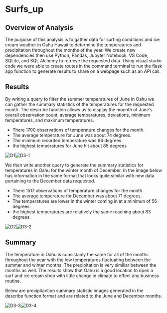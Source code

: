 # Surfs_up

## Overview of Analysis
The purpose of this analysis is to gather data for surfing conditions and ice cream weather in Oahu Hawaii to determine the temperatures and precipitation throughout the months of the year. We create new dependencies then use Python, Pandas, Jupyter Notebook, VS Code, SQLite, and SQL Alchemy to retrieve the requested data. Using visual studio code we were able to create routes in the command terminal to run the flask app function to generate results to share on a webpage such as an API call.

## Results
By writing a query to filter the summer temperatures of June in Oahu we can gather the summary statistics of the temperatures for the requested month. The describe function allows us to display the moonth of June's overall observation count, average temperatures, deviations, minimum temperatures, and maximum temperatures.

  * There 1700 observations of temperature changes for the month.
  * The average temperature for June was about 74 degrees.
  * The minimum recorded temperature was 64 degrees.
  * the highest temperatures for June hit about 85 degrees

![D1](https://user-images.githubusercontent.com/118647523/217719265-1d403beb-ced0-42f6-bb50-5a09244c4627.png)![D3-1](https://user-images.githubusercontent.com/118647523/217720130-87651d4b-614c-4dbe-83ed-338cbe0fe986.png)

We then write another query to generate the summary statistics for temperatures in Oahu for the winter month of December. In the image below has information in the same  format that looks quite similar with new data pertaining to the December data requested.

  * There 1517 observations of temperature changes for the month.
  * The average temperature for December was about 71 degrees.
  * The temperatures are lower in the winter coming in at a minimun of 56 degrees.
  * the highest temperatures are relatively the same reaching about 83 degrees.

![D2](https://user-images.githubusercontent.com/118647523/217721258-c6d72d4d-7f65-4374-9cd2-dc12f314a25a.png)![D3-2](https://user-images.githubusercontent.com/118647523/217721264-f5c24b16-db5d-4840-a832-5b0488dd669c.png)

## Summary 
The temperature in Oahu is consistanly the same for all of the months throughout the year with the low temperatures fluctuating between the summer and winter months. The precipitation is very similiar between the months as well. The results show that Oahu is a good location to open a surf and ice cream shop with little change in climate to effect any business routine.

Below are precipitaction summary statistic images generated in the describe function format and are related to the June and December months.

![D3-3](https://user-images.githubusercontent.com/118647523/217724248-5bc3f052-d912-445e-8d21-3302ec94ffb6.png)![D3-4](https://user-images.githubusercontent.com/118647523/217724254-dc0e9cb7-c6e4-44a8-93f9-f1bc29fbd84d.png)





